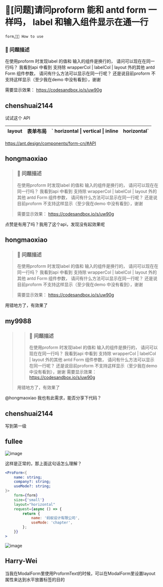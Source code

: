 # 🧐[问题]请问proform 能和 antd form 一样吗， label 和输入组件显示在通一行

`form`,`🤷🏼 How to use`

### 🧐 问题描述

在使用proform 时发现label 的值和 输入的组件是换行的， 请问可以现在在同一行吗？ 我看到api 中看到 支持除 wrapperCol | labelCol | layout 外的其他 antd Form 组件参数， 请问有什么方法可以显示在同一行呢？ 还是说目前proform 不支持这样显示（至少我在demo 中没有看到），谢谢

需要显示效果： https://codesandbox.io/s/uw90g

## chenshuai2144

试试这个 API

| layout | 表单布局 | ` horizontal \| vertical \| inline | horizontal` |
| ------ | -------- | ---------------------------------- | ----------- |

https://ant.design/components/form-cn/#API

## hongmaoxiao

> ### 🧐 问题描述
>
> 在使用proform 时发现label 的值和 输入的组件是换行的， 请问可以现在在同一行吗？ 我看到api 中看到 支持除 wrapperCol | labelCol | layout 外的其他 antd Form 组件参数， 请问有什么方法可以显示在同一行呢？ 还是说目前proform 不支持这样显示（至少我在demo 中没有看到），谢谢
>
> 需要显示效果： https://codesandbox.io/s/uw90g

点赞是有用了吗？我用了这个api，发现没有起效果呢

## hongmaoxiao

> ### 🧐 问题描述
>
> 在使用proform 时发现label 的值和 输入的组件是换行的， 请问可以现在在同一行吗？ 我看到api 中看到 支持除 wrapperCol | labelCol | layout 外的其他 antd Form 组件参数， 请问有什么方法可以显示在同一行呢？ 还是说目前proform 不支持这样显示（至少我在demo 中没有看到），谢谢
>
> 需要显示效果： https://codesandbox.io/s/uw90g

用错地方了，有效果了

## my9988

> > ### 🧐 问题描述
> >
> > 在使用proform 时发现label 的值和 输入的组件是换行的， 请问可以现在在同一行吗？ 我看到api 中看到 支持除 wrapperCol | labelCol | layout 外的其他 antd Form 组件参数， 请问有什么方法可以显示在同一行呢？ 还是说目前proform 不支持这样显示（至少我在demo 中没有看到），谢谢
> > 需要显示效果： https://codesandbox.io/s/uw90g
>
> 用错地方了，有效果了

@hongmaoxiao 我也有此需求，能否分享下代码？

## chenshuai2144

写到第一级

## fullee

![image](https://user-images.githubusercontent.com/11188837/120275114-6a32a200-c2e3-11eb-85e9-4303dd1261a5.png)

这样是正常的，那上面这句话怎么理解？

```jsx
<ProForm<{
    name: string;
    company?: string;
    useMode?: string;
}>
    form={form}
    size={'small'}
    layout="horizontal"
    request={async () => {
        return {
            name: '蚂蚁设计有限公司',
            useMode: 'chapter',
        };
    }}
>
```

![image](https://user-images.githubusercontent.com/11188837/120274994-3c4d5d80-c2e3-11eb-92b3-38a941245dc2.png)

## Harry-Wei

当我在ModalForm里使用ProformText的时候，可以在ModalForm里设置layout属性来达到水平放置标签的目的
